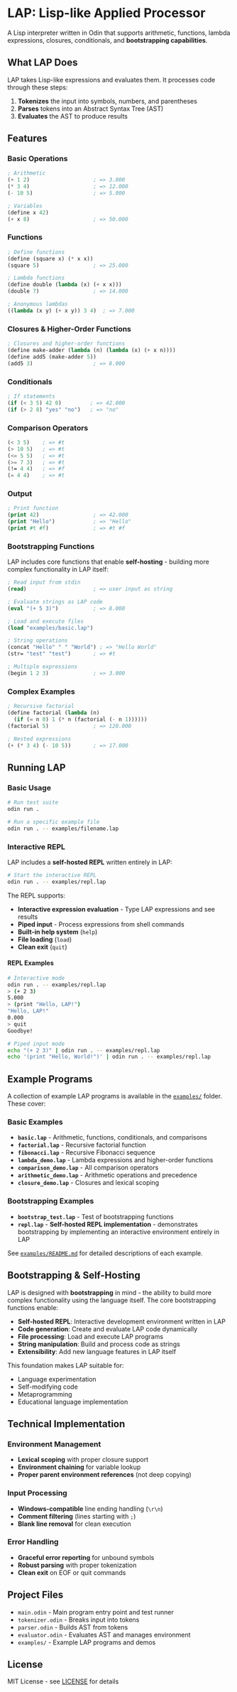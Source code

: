 # LAP: Lisp-like Applied Processor

A Lisp interpreter written in Odin that supports arithmetic, functions, lambda expressions, closures, conditionals, and **bootstrapping capabilities**.

## What LAP Does

LAP takes Lisp-like expressions and evaluates them. It processes code through these steps:

1. **Tokenizes** the input into symbols, numbers, and parentheses
2. **Parses** tokens into an Abstract Syntax Tree (AST)
3. **Evaluates** the AST to produce results

## Features

### Basic Operations

```lisp
; Arithmetic
(+ 1 2)                    ; => 3.000
(* 3 4)                    ; => 12.000
(- 10 5)                   ; => 5.000

; Variables
(define x 42)
(+ x 8)                    ; => 50.000
```

### Functions

```lisp
; Define functions
(define (square x) (* x x))
(square 5)                 ; => 25.000

; Lambda functions
(define double (lambda (x) (+ x x)))
(double 7)                 ; => 14.000

; Anonymous lambdas
((lambda (x y) (+ x y)) 3 4)  ; => 7.000
```

### Closures & Higher-Order Functions

```lisp
; Closures and higher-order functions
(define make-adder (lambda (n) (lambda (x) (+ x n))))
(define add5 (make-adder 5))
(add5 3)                   ; => 8.000
```

### Conditionals

```lisp
; If statements
(if (< 3 5) 42 0)         ; => 42.000
(if (> 2 8) "yes" "no")   ; => "no"
```

### Comparison Operators

```lisp
(< 3 5)    ; => #t
(> 10 5)   ; => #t
(<= 5 5)   ; => #t
(>= 7 3)   ; => #t
(!= 4 4)   ; => #f
(= 4 4)    ; => #t
```

### Output

```lisp
; Print function
(print 42)                 ; => 42.000
(print "Hello")            ; => "Hello"
(print #t #f)              ; => #t #f
```

### Bootstrapping Functions

LAP includes core functions that enable **self-hosting** - building more complex functionality in LAP itself:

```lisp
; Read input from stdin
(read)                     ; => user input as string

; Evaluate strings as LAP code
(eval "(+ 5 3)")           ; => 8.000

; Load and execute files
(load "examples/basic.lap")

; String operations
(concat "Hello" " " "World") ; => "Hello World"
(str= "test" "test")       ; => #t

; Multiple expressions
(begin 1 2 3)              ; => 3.000
```

### Complex Examples

```lisp
; Recursive factorial
(define factorial (lambda (n) 
  (if (= n 0) 1 (* n (factorial (- n 1))))))
(factorial 5)              ; => 120.000

; Nested expressions
(+ (* 3 4) (- 10 5))       ; => 17.000
```

## Running LAP

### Basic Usage

```bash
# Run test suite
odin run .

# Run a specific example file
odin run . -- examples/filename.lap
```

### Interactive REPL

LAP includes a **self-hosted REPL** written entirely in LAP:

```bash
# Start the interactive REPL
odin run . -- examples/repl.lap
```

The REPL supports:

- **Interactive expression evaluation** - Type LAP expressions and see results
- **Piped input** - Process expressions from shell commands
- **Built-in help system** (`help`)
- **File loading** (`load`)
- **Clean exit** (`quit`)

#### REPL Examples

```bash
# Interactive mode
odin run . -- examples/repl.lap
> (+ 2 3)
5.000
> (print "Hello, LAP!")
"Hello, LAP!"
0.000
> quit
Goodbye!

# Piped input mode
echo "(+ 2 3)" | odin run . -- examples/repl.lap
echo '(print "Hello, World!")' | odin run . -- examples/repl.lap
```

## Example Programs

A collection of example LAP programs is available in the [`examples/`](examples/) folder. These cover:

### Basic Examples

- **`basic.lap`** - Arithmetic, functions, conditionals, and comparisons
- **`factorial.lap`** - Recursive factorial function
- **`fibonacci.lap`** - Recursive Fibonacci sequence
- **`lambda_demo.lap`** - Lambda expressions and higher-order functions
- **`comparison_demo.lap`** - All comparison operators
- **`arithmetic_demo.lap`** - Arithmetic operations and precedence
- **`closure_demo.lap`** - Closures and lexical scoping

### Bootstrapping Examples

- **`bootstrap_test.lap`** - Test of bootstrapping functions
- **`repl.lap`** - **Self-hosted REPL implementation** - demonstrates bootstrapping by implementing an interactive environment entirely in LAP

See [`examples/README.md`](examples/README.md) for detailed descriptions of each example.

## Bootstrapping & Self-Hosting

LAP is designed with **bootstrapping** in mind - the ability to build more complex functionality using the language itself. The core bootstrapping functions enable:

- **Self-hosted REPL**: Interactive development environment written in LAP
- **Code generation**: Create and evaluate LAP code dynamically
- **File processing**: Load and execute LAP programs
- **String manipulation**: Build and process code as strings
- **Extensibility**: Add new language features in LAP itself

This foundation makes LAP suitable for:

- Language experimentation
- Self-modifying code
- Metaprogramming
- Educational language implementation

## Technical Implementation

### Environment Management

- **Lexical scoping** with proper closure support
- **Environment chaining** for variable lookup
- **Proper parent environment references** (not deep copying)

### Input Processing

- **Windows-compatible** line ending handling (`\r\n`)
- **Comment filtering** (lines starting with `;`)
- **Blank line removal** for clean execution

### Error Handling

- **Graceful error reporting** for unbound symbols
- **Robust parsing** with proper tokenization
- **Clean exit** on EOF or quit commands

## Project Files

- `main.odin` - Main program entry point and test runner
- `tokenizer.odin` - Breaks input into tokens
- `parser.odin` - Builds AST from tokens
- `evaluator.odin` - Evaluates AST and manages environment
- `examples/` - Example LAP programs and demos

## License

MIT License - see [LICENSE](LICENSE) for details
